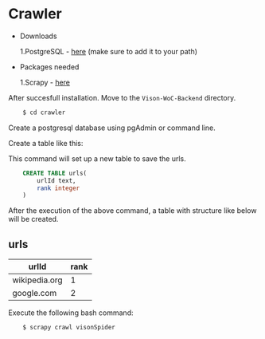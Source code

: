 # Crawler

- Downloads

    1.PostgreSQL - [here](https://www.postgresql.org/download/) (make sure to add it to your path)

- Packages needed

    1.Scrapy - [here](https://docs.scrapy.org/en/latest/intro/install.html)

After succesfull installation. Move to the `Vison-WoC-Backend` directory.

```bash
    $ cd crawler
```
Create a postgresql database using pgAdmin or command line.

Create a table like this:

This command will set up a new table to save the urls.

```sql
    CREATE TABLE urls(
        urlId text,
        rank integer
    )
```
After the execution of the above command, a table with structure like below will be created.

## urls
|urlId | rank|
|------|-----|
|wikipedia.org|1|
|google.com|2|

Execute the following bash command:

```bash
    $ scrapy crawl visonSpider
```
